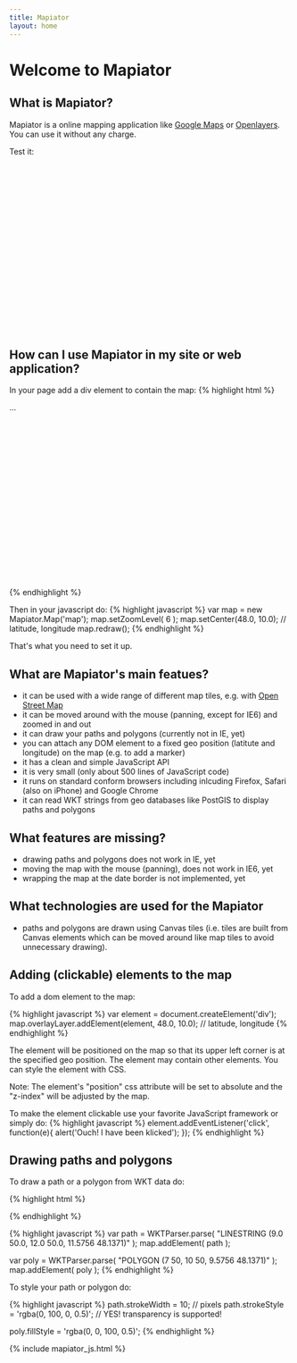 ```yaml
---
title: Mapiator
layout: home
---
```


Welcome to Mapiator
====================

What is Mapiator?
------------------

Mapiator is a online mapping application like <a href="http://maps.google.com">Google Maps</a> or
<a href="http://openlayers.org">Openlayers</a>. You can use it without any charge.

Test it:

<div id="map" style="width:600px; height:300px; position:relative; margin-left:50px;">
</div>


How can I use Mapiator in my site or web application?
--------------------------------------------------------

In your page add a div element to contain the map:
{% highlight html %}
<script type="text/javascript" src="Mapiator.js"></script>
...
<div id="map" style="width:400px; height:300px; position:relative"></div>
{% endhighlight %}

Then in your javascript do:
{% highlight javascript %}
var map = new Mapiator.Map('map');
map.setZoomLevel( 6 );
map.setCenter(48.0, 10.0); // latitude, longitude
map.redraw();
{% endhighlight %}

That's what you need to set it up.


What are Mapiator's main featues?
-----------------------------------

* it can be used with a wide range of different map tiles, e.g. with <a href="http://osm.org">Open Street Map</a>
* it can be moved around with the mouse (panning, except for IE6) and zoomed in and out
* it can draw your paths and polygons (currently not in IE, yet)
* you can attach any DOM element to a fixed geo position (latitute and longitude) on the map (e.g. to add a marker)
* it has a clean and simple JavaScript API
* it is very small (only about 500 lines of JavaScript code)
* it runs on standard conform browsers including inlcuding Firefox, Safari (also on iPhone) and Google Chrome
* it can read WKT strings from geo databases like PostGIS to display paths and polygons

What features are missing?
------------------------------

* drawing paths and polygons does not work in IE, yet
* moving the map with the mouse (panning), does not work in IE6, yet
* wrapping the map at the date border is not implemented, yet


What technologies are used for the Mapiator
-----------------------------------------------

* paths and polygons are drawn using Canvas tiles (i.e. tiles are built from Canvas elements which can be moved around like map tiles to avoid unnecessary drawing).

Adding (clickable) elements to the map
-------------------------------------------

To add a dom element to the map:

{% highlight javascript %}
var element = document.createElement('div');
map.overlayLayer.addElement(element, 48.0, 10.0); // latitude, longitude
{% endhighlight %}

The element will be positioned on the map so that its upper left corner is at the specified geo position.
The element may contain other elements. You can style the element with CSS.

Note: The element's "position" css attribute will be set to absolute and the "z-index" will be adjusted by the map.

To make the element clickable use your favorite JavaScript framework or simply do:
{% highlight javascript %}
element.addEventListener('click', function(e){
	alert('Ouch! I have been klicked');
});
{% endhighlight %}

Drawing paths and polygons
----------------------------

To draw a path or a polygon from WKT data do:

{% highlight html %}
<script type="text/javascript" src="WKTParser.js"></script>
{% endhighlight %}

{% highlight javascript %}
var path = WKTParser.parse( "LINESTRING (9.0 50.0, 12.0 50.0, 11.5756 48.1371)" );
map.addElement( path );

var poly = WKTParser.parse( "POLYGON (7 50, 10 50, 9.5756 48.1371)" );
map.addElement( poly );
{% endhighlight %}

To style your path or polygon do:

{% highlight javascript %}
path.strokeWidth = 10; // pixels
path.strokeStyle = 'rgba(0, 100, 0, 0.5)'; // YES! transparency is supported!

poly.fillStyle = 'rgba(0, 0, 100, 0.5)';
{% endhighlight %}


{% include mapiator_js.html %}

































